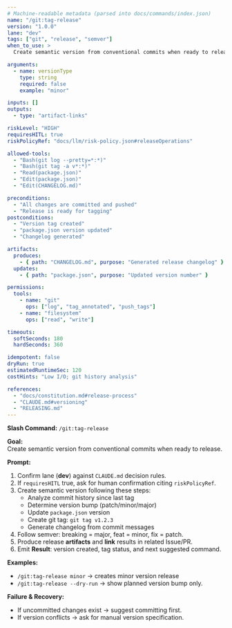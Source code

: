 ```yaml
---
# Machine-readable metadata (parsed into docs/commands/index.json)
name: "/git:tag-release"
version: "1.0.0"
lane: "dev"
tags: ["git", "release", "semver"]
when_to_use: >
  Create semantic version from conventional commits when ready to release.

arguments:
  - name: versionType
    type: string
    required: false
    example: "minor"

inputs: []
outputs:
  - type: "artifact-links"

riskLevel: "HIGH"
requiresHITL: true
riskPolicyRef: "docs/llm/risk-policy.json#releaseOperations"

allowed-tools:
  - "Bash(git log --pretty=*:*)"
  - "Bash(git tag -a v*:*)"
  - "Read(package.json)"
  - "Edit(package.json)"
  - "Edit(CHANGELOG.md)"

preconditions:
  - "All changes are committed and pushed"
  - "Release is ready for tagging"
postconditions:
  - "Version tag created"
  - "package.json version updated"
  - "Changelog generated"

artifacts:
  produces:
    - { path: "CHANGELOG.md", purpose: "Generated release changelog" }
  updates:
    - { path: "package.json", purpose: "Updated version number" }

permissions:
  tools:
    - name: "git"
      ops: ["log", "tag_annotated", "push_tags"]
    - name: "filesystem"
      ops: ["read", "write"]

timeouts:
  softSeconds: 180
  hardSeconds: 360

idempotent: false
dryRun: true
estimatedRuntimeSec: 120
costHints: "Low I/O; git history analysis"

references:
  - "docs/constitution.md#release-process"
  - "CLAUDE.md#versioning"
  - "RELEASING.md"
---
```


**Slash Command:** `/git:tag-release`

**Goal:**  
Create semantic version from conventional commits when ready to release.

**Prompt:**  
1) Confirm lane (**dev**) against `CLAUDE.md` decision rules.  
2) If `requiresHITL` true, ask for human confirmation citing `riskPolicyRef`.  
3) Create semantic version following these steps:
   - Analyze commit history since last tag
   - Determine version bump (patch/minor/major)
   - Update `package.json` version
   - Create git tag: `git tag v1.2.3`
   - Generate changelog from commit messages
4) Follow semver: breaking = major, feat = minor, fix = patch.
5) Produce release **artifacts** and **link** results in related Issue/PR.
6) Emit **Result**: version created, tag status, and next suggested command.

**Examples:**  
- `/git:tag-release minor` → creates minor version release
- `/git:tag-release --dry-run` → show planned version bump only.

**Failure & Recovery:**  
- If uncommitted changes exist → suggest committing first.
- If version conflicts → ask for manual version specification.

